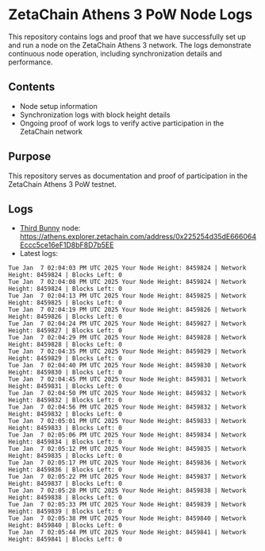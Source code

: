 # ZetaChain Athens 3 PoW Node Logs
This repository contains logs and proof that we have successfully set up and run a node on the ZetaChain Athens 3 network. The logs demonstrate continuous node operation, including synchronization details and performance.

## Contents
- Node setup information
- Synchronization logs with block height details
- Ongoing proof of work logs to verify active participation in the ZetaChain network

## Purpose
This repository serves as documentation and proof of participation in the ZetaChain Athens 3 PoW testnet.

## Logs

- [Third Bunny](https://thirdbunny.xyz/) node: https://athens.explorer.zetachain.com/address/0x225254d35dE666064Eccc5ce16eF1D8bF8D7b5EE
- Latest logs:
```
Tue Jan  7 02:04:03 PM UTC 2025 Your Node Height: 8459824 | Network Height: 8459824 | Blocks Left: 0
Tue Jan  7 02:04:08 PM UTC 2025 Your Node Height: 8459824 | Network Height: 8459824 | Blocks Left: 0
Tue Jan  7 02:04:13 PM UTC 2025 Your Node Height: 8459825 | Network Height: 8459825 | Blocks Left: 0
Tue Jan  7 02:04:19 PM UTC 2025 Your Node Height: 8459826 | Network Height: 8459826 | Blocks Left: 0
Tue Jan  7 02:04:24 PM UTC 2025 Your Node Height: 8459827 | Network Height: 8459827 | Blocks Left: 0
Tue Jan  7 02:04:29 PM UTC 2025 Your Node Height: 8459828 | Network Height: 8459828 | Blocks Left: 0
Tue Jan  7 02:04:35 PM UTC 2025 Your Node Height: 8459829 | Network Height: 8459829 | Blocks Left: 0
Tue Jan  7 02:04:40 PM UTC 2025 Your Node Height: 8459830 | Network Height: 8459830 | Blocks Left: 0
Tue Jan  7 02:04:45 PM UTC 2025 Your Node Height: 8459831 | Network Height: 8459831 | Blocks Left: 0
Tue Jan  7 02:04:50 PM UTC 2025 Your Node Height: 8459832 | Network Height: 8459832 | Blocks Left: 0
Tue Jan  7 02:04:56 PM UTC 2025 Your Node Height: 8459832 | Network Height: 8459832 | Blocks Left: 0
Tue Jan  7 02:05:01 PM UTC 2025 Your Node Height: 8459833 | Network Height: 8459833 | Blocks Left: 0
Tue Jan  7 02:05:06 PM UTC 2025 Your Node Height: 8459834 | Network Height: 8459834 | Blocks Left: 0
Tue Jan  7 02:05:12 PM UTC 2025 Your Node Height: 8459835 | Network Height: 8459835 | Blocks Left: 0
Tue Jan  7 02:05:17 PM UTC 2025 Your Node Height: 8459836 | Network Height: 8459836 | Blocks Left: 0
Tue Jan  7 02:05:22 PM UTC 2025 Your Node Height: 8459837 | Network Height: 8459837 | Blocks Left: 0
Tue Jan  7 02:05:28 PM UTC 2025 Your Node Height: 8459838 | Network Height: 8459838 | Blocks Left: 0
Tue Jan  7 02:05:33 PM UTC 2025 Your Node Height: 8459839 | Network Height: 8459839 | Blocks Left: 0
Tue Jan  7 02:05:38 PM UTC 2025 Your Node Height: 8459840 | Network Height: 8459840 | Blocks Left: 0
Tue Jan  7 02:05:44 PM UTC 2025 Your Node Height: 8459841 | Network Height: 8459841 | Blocks Left: 0
```
